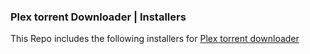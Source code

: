 ### Plex torrent Downloader | Installers

This Repo includes the following installers for [Plex torrent downloader](https://github.com/plex-torrent-downloader/plex-torrent-downloader)

